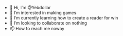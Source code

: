 - 👋 Hi, I’m @Yebdollar
- 👀 I’m interested in making games
- 🌱 I’m currently learning how to create a reader for win
- 💞️ I’m looking to collaborate on nothing
- 📫 How to reach me noway

<!---
Yebdollar/Yebdollar is a ✨ special ✨ repository because its `README.md` (this file) appears on your GitHub profile.
You can click the Preview link to take a look at your changes.
--->

